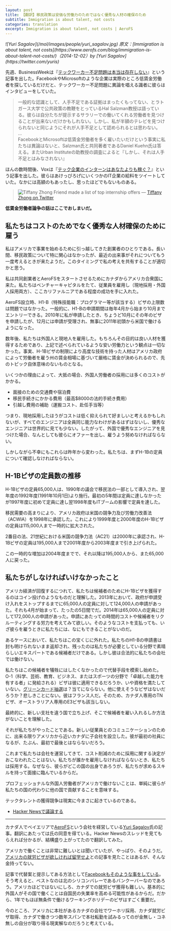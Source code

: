 ```yaml
---
layout: post
title: 【翻訳】移民政策は安価な労働力のためではなく優秀な人材の確保のため
subtitle: Immigration is about talent, not costs
categories: translation
excerpt: Immigration is about talent, not costs | AeroFS
---
```

 
<cite class="citation">
![Yuri Sagalov](/mol/images/people/yuri_sagalov.jpg)
原文：[Immigration is about talent, not costs](https://www.aerofs.com/blog/immigration-is-about-talent-not-costs/)（<time>2014-12-02</time>）by [Yuri Sagalov](https://twitter.com/yuris)
</cite>

先週、BusinessWeekは『[テックワーカー不足問題は本当は存在しない](http://www.businessweek.com/articles/2014-11-24/the-tech-worker-shortage-doesnt-really-exist)』という記事を出した。FacebookやMicrosoftのような企業は実際のところ低賃金労働者を探しているだけだと、テックワーカー不足問題に異論を唱える識者に彼らはインタビューをしていた。

> 一般的な認識として、人手不足である証拠はまったくもってない、とラトガース大学で公共政策の教鞭をとっているHal Salzman教授は語っている。彼らは自分たちが提示するサラリーでの働いてくれる労働者を見つけることが出来ないだけかもしれない。しかし、私が半額のテレビを見つけられないと同じようにそれが人手不足として認められるとは思わない。  
	…  
	FacebookとMicrosoftは低賃金労働者を多く雇いたいだけという事実に私たちは異論はないと、Salzman氏と共同著者であるDaniel Kuehn氏は答える。またUrban Instituteの助教授の調査によると『しかし、それは人手不足とはみなされない』

ほんの数時間後、Voxは『[テック企業のインターンはあなたよりも稼ぐ？](http://www.vox.com/xpress/2014/11/24/7275635/tech-intern-salary)』という記事を出した。彼らはあけっぴろげにいくつかのIT企業の給料をツイートしていた。なかには高額のもあったし、思ったほどでもないものある。

> ![Tiffany Zhong](/mol/images/2015/0107-01.png)  Friend made a list of top internship offers ― [Tiffany Zhong on Twitter](https://twitter.com/tzhongg/status/536565474041937921/photo/1)

__低賃金労働者論争の話はここでおしまいだ。__

## 私たちはコストのためでなく優秀な人材確保のために雇う

私はアメリカで事業を始めるために引っ越してきた創業者のひとりである。長い間、移民政策について特に関心はなかったが、最近の出来事がそれについてもう一度考えるときが来たようだ。このタイミングで私の考えを共有することが適切かと思う。

私は共同創業者とAeroFSをスタートさせるためにカナダからアメリカ合衆国に来た。私たちはベンチャーキャピタルをたて、従業員を雇用し（現地採用・外国人採用両方）、ここカリファルニアである程度の成功を手に入れた。

AeroFS設立時、H1-B（特殊技能職：プログラマー等が該当する）ビザの上限数は問題ではなかった。一般的に、H1-Bの申請期間は毎年4月から始まり10月までエントリーできる。2010年に私が申請したとき、ちょうど10月にその年のビザを申請したが、12月には申請が受理され、無事に2011年初頭から米国で働けるようになった。

数年後、私たちは外国人と現地人を雇用した。もちろんその目的は良い人材を獲得するためであり、上記で述べられているような安い労働力という観点は一切なかった。事実、H-1Bビザの制限により高度な技術を持った人材はアメリカ政府によって労働者を雇う州の賃金相場に基づいて厳格に賃金が決められるので、先のトピック自体意味のないものとなる。

いくつかの理由によって、大抵の場合、外国人労働者の採用には多くのコストがかかる。

+ 面接のための交通費や宿泊費
+ 移民手続きにかかる費用（最高$8000の法的手続き費用）
+ 引越し費用の補助（運搬コスト、赴任手当等）

つまり、現地採用したほうがコストは低く抑えられて好ましいと考えるかもしれないが、すべてのエンジニアは全員同じ能力なわけがあるはずはないし、優秀なエンジニアは世界的に見ても少ない。したがって、外国で優秀なエンジニアを見つけた場合、なんとしても彼らにオファーを出し、雇うよう努めなければならない。

しかしながら不幸にもこれらは昨年から変わった。私たちは、まずH-1Bの定員について確認しなければならない。


## H-1Bビザの定員数の推移

H-1Bビザの定員65,000人は、1990年の議会で移民法の一部として導入され、翌年度の1992年度(1991年10月1日)より施行。最初の5年間は定員に達しなかったが1997年度に初めて定員に達し翌1998年度もITブームの影響で定員を達した。

移民需要の高まりにより、アメリカ政府は米国の競争力及び労働力改善法（ACWIA）を1998年に承認した。これにより1999年度と2000年度のH-1Bビザの定員は115,000人まで一時的に拡大された。

2番目の法、21世紀における米国の競争力法（AC21）は2000年に承認され、H-1Bビザの定員は195,000人まで2001年度から2003年度まで引き上げられた。

この一時的な増加は2004年度までで、それ以降は195,000人から、また65,000人に戻った。


## 私たちがしなければいけなかったこと

アメリカ経済が回復するにつれて、私たちは候補者のためにH-1Bビザを獲得するのはコイン投げのようなものだと理解した。2013年において、政府が申請受け入れをストップするまでに65,000人の定員に対して124,000人の申請があった。それも4月が始まって、たったの5日間でだ。2014年は65,000人の定員に対して172,000人の申請があった。申請にあたっての時間的コストや候補者をリクルーティングする労力を考えてみて欲しい。そのようなコストを支払っても、いざ彼らを雇うときに私たちには、なにもできることがないのだ。

あるケースにおいて、私たちはこの宝くじに外れた。私たちのH1-Bの申請書は封も明けられないまま返却され、残ったのは私たちが必要としている分野で素晴らしいエキスパートである候補者だけである。しかし彼は合法的に私たちの会社では働けない。

私たちはこの候補者を犠牲にはしたくなかったので代替手段を模索し始めた。O-1（科学、芸術、教育、ビジネス、またはスポーツの分野で「卓越した能力を有する者」に発給される）ビザは彼に適用できるだろうか、いや資格を満たしていない。[グリーンカード抽選](http://japanese.japan.usembassy.gov/j/visa/tvisaj-ivcategories.html#dv)は？当てにならない。他に使えそうなビザはないだろうか？悲しきことにない。彼はフランス人だ。そのため、カナダ人専用のTNビザ、オーストラリア人専用のE3ビザも該当しない。

最終的に、新しい支社を違う国で立ち上げ、そこで候補者を雇い入れるしか方法がないことを理解した。

それが私たちがやったことである。新しい従業員とのコミュニケーションのために、出来る限りアメリカから近いカナダに子会社を設立した。彼が最初の社員になるが、たぶん、最初で最後とはならないだろう。

これまで私たちは会社を運営してきて、コスト削減のために採用に関する決定がおこなわれたことはない。私たちが誰かを雇用しなければならないとき、私たちは採用する。なぜなら、彼らがどこの国の出身であろうが、私たちが求めるスキルを持って面接に臨んでいるからだ。

プロフェッショナルな外国人労働者がアメリカで働けないことは、単純に彼らが私たちの国の代わりに他の国で貢献することを意味する。

テックタレントの獲得競争は現実に今まさに起きているのである。

+ [Hacker Newsで議論する](https://news.ycombinator.com/item?id=8687804)

***

カナダ人でベイエリアで[AeroFS](https://www.aerofs.com/)という会社を経営している[Yuri Sagalov](https://twitter.com/yuris)氏の記事。翻訳にあたっては氏の同意を得ている。Hacker Newsのスレッドを見てもらえれば分かるが、結構盛り上がってたので翻訳してみた。

アメリカで働くことは非常に難しいとは聞いていたが、やっぱり、そのようだ。[アメリカの就労ビザが欲しければ留学せよ](http://chikawatanabe.com/2010/03/09/visa-2/)との記事を見たことはあるが、そんな金持ってない。

記事で代替案と提示してある方法として[Facebookもそのような事をしている](http://www.cbc.ca/news/canada/british-columbia/silicon-valley-north-vancouver-tech-surges-as-u-s-immigration-reform-idles-1.2732667)。そう考えると、ベストなのは北のシリコンバレーであるバンクーバーなのであろう。アメリカほどではないにしろ、カナダでの就労ビザ獲得も難しい。基本的に外国人がその国で働くことは自国民の失業率を高める可能性があるからだ。だから、1年でもほぼ無条件で働けるワーキングホリデーのビザはすごく重要だ。

今のところ、アメリカに本社があるカナダの会社でワーホリ採用、カナダ就労ビザ取得、カナダで働きつつ数年スパンで本社転勤を試みるってのが金無し・コネ無しの自分が取り得る現実解なのだろうと考えている。